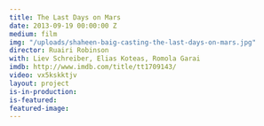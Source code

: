 ```yaml
---
title: The Last Days on Mars
date: 2013-09-19 00:00:00 Z
medium: film
img: "/uploads/shaheen-baig-casting-the-last-days-on-mars.jpg"
director: Ruairi Robinson
with: Liev Schreiber, Elias Koteas, Romola Garai
imdb: http://www.imdb.com/title/tt1709143/
video: vx5kskktjv
layout: project
is-in-production: 
is-featured: 
featured-image: 
---
```


